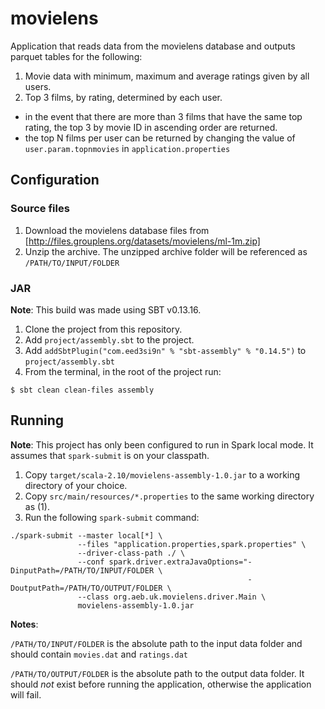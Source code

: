 # movielens

Application that reads data from the movielens database and outputs parquet tables for the following:

1. Movie data with minimum, maximum and average ratings given by all users.
2. Top 3 films, by rating, determined by each user.
  - in the event that there are more than 3 films that have the same top rating, the top 3 by movie ID in ascending order are returned.
  - the top N films per user can be returned by changing the value of `user.param.topnmovies` in `application.properties`

## Configuration

### Source files

1.  Download the movielens database files from [http://files.grouplens.org/datasets/movielens/ml-1m.zip]
2.  Unzip the archive. The unzipped archive folder will be referenced as `/PATH/TO/INPUT/FOLDER`

### JAR

**Note**: This build was made using SBT v0.13.16.

1.  Clone the project from this repository.
2.  Add `project/assembly.sbt` to the project.
3.  Add `addSbtPlugin("com.eed3si9n" % "sbt-assembly" % "0.14.5")` to `project/assembly.sbt`
4.  From the terminal, in the root of the project run:
```
$ sbt clean clean-files assembly
```

## Running

**Note**: This project has only been configured to run in Spark local mode.  It assumes that `spark-submit` is on your classpath.
 
1.  Copy `target/scala-2.10/movielens-assembly-1.0.jar` to a working directory of your choice.
2.  Copy `src/main/resources/*.properties` to the same working directory as (1).
3.  Run the following `spark-submit` command:
```
./spark-submit --master local[*] \ 
               --files "application.properties,spark.properties" \ 
               --driver-class-path ./ \ 
               --conf spark.driver.extraJavaOptions="-DinputPath=/PATH/TO/INPUT/FOLDER \ 
                                                     -DoutputPath=/PATH/TO/OUTPUT/FOLDER \
               --class org.aeb.uk.movielens.driver.Main \
               movielens-assembly-1.0.jar
```

**Notes**:

`/PATH/TO/INPUT/FOLDER` is the absolute path to the input data folder and should contain `movies.dat` and `ratings.dat`

`/PATH/TO/OUTPUT/FOLDER` is the absolute path to the output data folder.  It should *not* exist before running the application, otherwise the application will fail.
